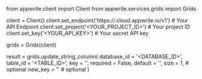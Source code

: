 from appwrite.client import Client
from appwrite.services.grids import Grids

client = Client()
client.set_endpoint('https://<REGION>.cloud.appwrite.io/v1') # Your API Endpoint
client.set_project('<YOUR_PROJECT_ID>') # Your project ID
client.set_key('<YOUR_API_KEY>') # Your secret API key

grids = Grids(client)

result = grids.update_string_column(
    database_id = '<DATABASE_ID>',
    table_id = '<TABLE_ID>',
    key = '',
    required = False,
    default = '<DEFAULT>',
    size = 1, # optional
    new_key = '' # optional
)
